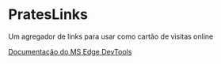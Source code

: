 # PratesLinks

Um agregador de links para usar como cartão de visitas online

[Documentação do MS Edge DevTools](https://learn.microsoft.com/pt-pt/microsoft-edge/devtools-guide-chromium/landing/)
